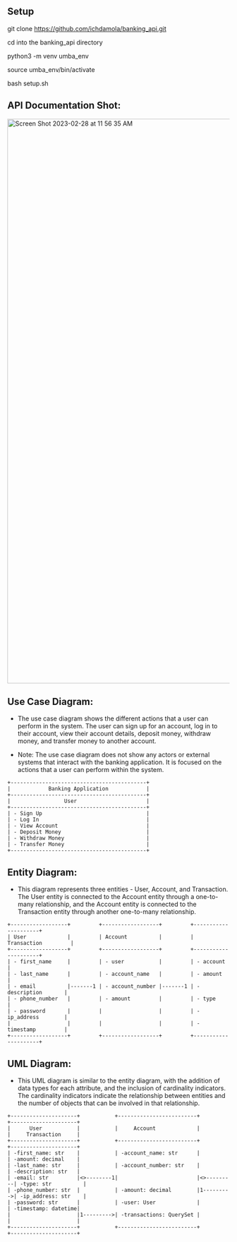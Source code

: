 ## Setup

git clone https://github.com/ichdamola/banking_api.git

cd into the banking_api directory

python3 -m venv umba_env

source umba_env/bin/activate

bash setup.sh


## API Documentation Shot:

<img width="1280" alt="Screen Shot 2023-02-28 at 11 56 35 AM" src="https://user-images.githubusercontent.com/20647487/221834421-8a2d79f1-c80b-4434-bcd5-f39133e0e179.png">


## Use Case Diagram:
- The use case diagram shows the different actions that a user can perform in the system. The user can sign up for an account, log in to their account, view their account details, deposit money, withdraw money, and transfer money to another account.

- Note: The use case diagram does not show any actors or external systems that interact with the banking application. It is focused on the actions that a user can perform within the system.

```
+-------------------------------------------+
|            Banking Application            |
+-------------------------------------------+
|                 User                      |
+-------------------------------------------+
| - Sign Up                                 |
| - Log In                                  |
| - View Account                            |
| - Deposit Money                           |
| - Withdraw Money                          |
| - Transfer Money                          |
+-------------------------------------------+
```


## Entity Diagram:
- This diagram represents three entities - User, Account, and Transaction. The User entity is connected to the Account entity through a one-to-many relationship, and the Account entity is connected to the Transaction entity through another one-to-many relationship.

```
+------------------+         +------------------+         +---------------------+
| User             |         | Account          |         | Transaction         |
+------------------+         +------------------+         +---------------------+
| - first_name     |         | - user           |         | - account           |
| - last_name      |         | - account_name   |         | - amount            |
| - email          |-------1 | - account_number |-------1 | - description       |
| - phone_number   |         | - amount         |         | - type              |
| - password       |         |                  |         | - ip_address        |
|                  |         |                  |         | - timestamp         |
+------------------+         +------------------+         +---------------------+
```

## UML Diagram:
- This UML diagram is similar to the entity diagram, with the addition of data types for each attribute, and the inclusion of cardinality indicators. The cardinality indicators indicate the relationship between entities and the number of objects that can be involved in that relationship.

```
+---------------------+           +-------------------------+           +---------------------+
|      User           |           |     Account             |           |     Transaction     |
+---------------------+           +-------------------------+           +---------------------+
| -first_name: str    |           | -account_name: str      |           | -amount: decimal    |
| -last_name: str     |           | -account_number: str    |           | -description: str   |
| -email: str         |<>--------1|                         |<>---------| -type: str          |
| -phone_number: str  |           | -amount: decimal        |1--------->| -ip_address: str    |
| -password: str      |           | -user: User             |           | -timestamp: datetime|
|                     |1--------->| -transactions: QuerySet |           |                     |
+---------------------+           +-------------------------+           +---------------------+
```


